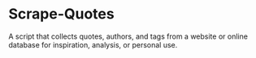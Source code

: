 # Scrape-Quotes
A script that collects quotes, authors, and tags from a website or online database for inspiration, analysis, or personal use.
